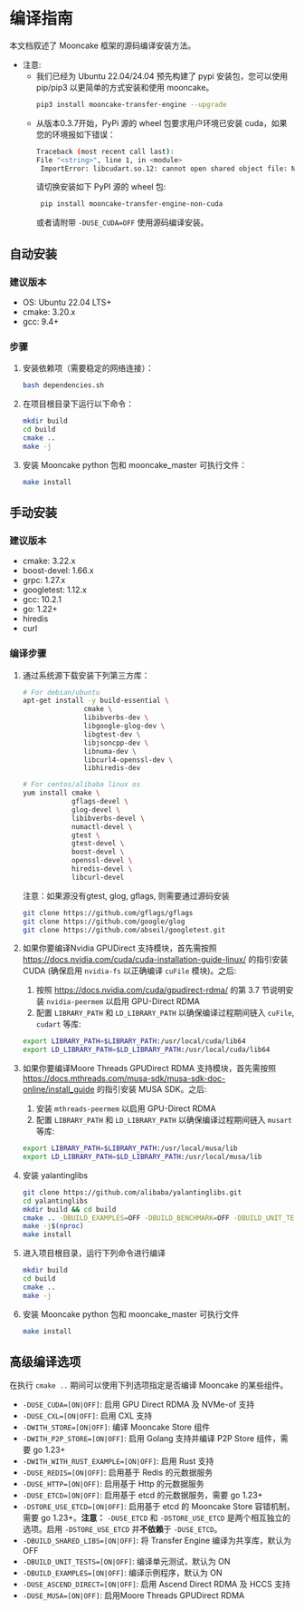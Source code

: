 # 编译指南

本文档叙述了 Mooncake 框架的源码编译安装方法。

- 注意:
   - 我们已经为 Ubuntu 22.04/24.04 预先构建了 pypi 安装包，您可以使用 pip/pip3 以更简单的方式安装和使用 mooncake。
      ```bash
      pip3 install mooncake-transfer-engine --upgrade
      ```
   - 从版本0.3.7开始，PyPi 源的 wheel 包要求用户环境已安装 cuda，如果您的环境报如下错误：
     ```bash
     Traceback (most recent call last):
     File "<string>", line 1, in <module>
      ImportError: libcudart.so.12: cannot open shared object file: No such file or directory
     ```
     请切换安装如下 PyPI 源的 wheel 包:
     ```bash
      pip install mooncake-transfer-engine-non-cuda
      ```
     或者请附带 `-DUSE_CUDA=OFF` 使用源码编译安装。

## 自动安装

### 建议版本
- OS: Ubuntu 22.04 LTS+
- cmake: 3.20.x
- gcc: 9.4+

### 步骤
1. 安装依赖项（需要稳定的网络连接）：
   ```bash
   bash dependencies.sh
   ```

2. 在项目根目录下运行以下命令：
   ```bash
   mkdir build
   cd build
   cmake ..
   make -j
   ```

3. 安装 Mooncake python 包和 mooncake_master 可执行文件：
   ```bash
   make install
   ```

## 手动安装

### 建议版本
- cmake: 3.22.x
- boost-devel: 1.66.x
- grpc: 1.27.x
- googletest: 1.12.x
- gcc: 10.2.1
- go: 1.22+
- hiredis
- curl

### 编译步骤

1. 通过系统源下载安装下列第三方库：
    ```bash
    # For debian/ubuntu
    apt-get install -y build-essential \
                   cmake \
                   libibverbs-dev \
                   libgoogle-glog-dev \
                   libgtest-dev \
                   libjsoncpp-dev \
                   libnuma-dev \
                   libcurl4-openssl-dev \
                   libhiredis-dev

    # For centos/alibaba linux os
    yum install cmake \
                gflags-devel \
                glog-devel \
                libibverbs-devel \
                numactl-devel \
                gtest \
                gtest-devel \
                boost-devel \
                openssl-devel \
                hiredis-devel \
                libcurl-devel
    ```

    注意：如果源没有gtest, glog, gflags, 则需要通过源码安装

    ```bash
    git clone https://github.com/gflags/gflags
    git clone https://github.com/google/glog
    git clone https://github.com/abseil/googletest.git
    ```

2. 如果你要编译Nvidia GPUDirect 支持模块，首先需按照 https://docs.nvidia.com/cuda/cuda-installation-guide-linux/ 的指引安装 CUDA (确保启用 `nvidia-fs` 以正确编译 `cuFile` 模块)。之后:
    1) 按照 https://docs.nvidia.com/cuda/gpudirect-rdma/ 的第 3.7 节说明安装 `nvidia-peermem` 以启用 GPU-Direct RDMA
    2) 配置 `LIBRARY_PATH` 和 `LD_LIBRARY_PATH` 以确保编译过程期间链入 `cuFile`, `cudart` 等库:
    ```bash
    export LIBRARY_PATH=$LIBRARY_PATH:/usr/local/cuda/lib64
    export LD_LIBRARY_PATH=$LD_LIBRARY_PATH:/usr/local/cuda/lib64
    ```

3. 如果你要编译Moore Threads GPUDirect RDMA 支持模块，首先需按照 https://docs.mthreads.com/musa-sdk/musa-sdk-doc-online/install_guide 的指引安装 MUSA SDK。之后:
    1) 安装 `mthreads-peermem` 以启用 GPU-Direct RDMA
    2) 配置 `LIBRARY_PATH` 和 `LD_LIBRARY_PATH` 以确保编译过程期间链入 `musart` 等库:
    ```bash
    export LIBRARY_PATH=$LIBRARY_PATH:/usr/local/musa/lib
    export LD_LIBRARY_PATH=$LD_LIBRARY_PATH:/usr/local/musa/lib
    ```

4. 安装 yalantinglibs
    ```bash
    git clone https://github.com/alibaba/yalantinglibs.git
    cd yalantinglibs
    mkdir build && cd build
    cmake .. -DBUILD_EXAMPLES=OFF -DBUILD_BENCHMARK=OFF -DBUILD_UNIT_TESTS=OFF
    make -j$(nproc)
    make install
    ```

5. 进入项目根目录，运行下列命令进行编译
   ```bash
   mkdir build
   cd build
   cmake ..
   make -j
   ```

6. 安装 Mooncake python 包和 mooncake_master 可执行文件
   ```bash
   make install
   ```

## 高级编译选项
在执行 `cmake ..` 期间可以使用下列选项指定是否编译 Mooncake 的某些组件。
- `-DUSE_CUDA=[ON|OFF]`: 启用 GPU Direct RDMA 及 NVMe-of 支持
- `-DUSE_CXL=[ON|OFF]`: 启用 CXL 支持
- `-DWITH_STORE=[ON|OFF]`: 编译 Mooncake Store 组件
- `-DWITH_P2P_STORE=[ON|OFF]`: 启用 Golang 支持并编译 P2P Store 组件，需要 go 1.23+
- `-DWITH_WITH_RUST_EXAMPLE=[ON|OFF]`: 启用 Rust 支持
- `-DUSE_REDIS=[ON|OFF]`: 启用基于 Redis 的元数据服务
- `-DUSE_HTTP=[ON|OFF]`: 启用基于 Http 的元数据服务
- `-DUSE_ETCD=[ON|OFF]`: 启用基于 etcd 的元数据服务，需要 go 1.23+
- `-DSTORE_USE_ETCD=[ON|OFF]`: 启用基于 etcd 的 Mooncake Store 容错机制，需要 go 1.23+。**注意：** `-DUSE_ETCD` 和 `-DSTORE_USE_ETCD` 是两个相互独立的选项。启用 `-DSTORE_USE_ETCD` 并**不依赖**于 `-DUSE_ETCD`。
- `-DBUILD_SHARED_LIBS=[ON|OFF]`: 将 Transfer Engine 编译为共享库，默认为 OFF
- `-DBUILD_UNIT_TESTS=[ON|OFF]`: 编译单元测试，默认为 ON
- `-DBUILD_EXAMPLES=[ON|OFF]`: 编译示例程序，默认为 ON
- `-DUSE_ASCEND_DIRECT=[ON|OFF]`: 启用 Ascend Direct RDMA 及 HCCS 支持
- `-DUSE_MUSA=[ON|OFF]`: 启用Moore Threads GPUDirect RDMA
